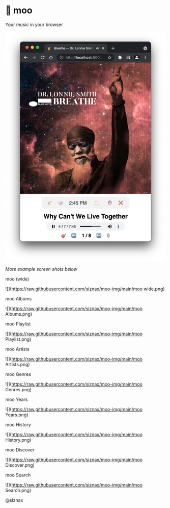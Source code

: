 &#x1F3B7; moo
=============

Your music in your browser

![](https://raw.githubusercontent.com/siznax/moo-img/main/moo.png)

<i>More example screen shots below</i>

moo (wide)

![](https://raw.githubusercontent.com/siznax/moo-img/main/moo wide.png)

moo Albums

![](https://raw.githubusercontent.com/siznax/moo-img/main/moo Albums.png)

moo Playlist

![](https://raw.githubusercontent.com/siznax/moo-img/main/moo Playlist.png)

moo Artists

![](https://raw.githubusercontent.com/siznax/moo-img/main/moo Artists.png)

moo Genres

![](https://raw.githubusercontent.com/siznax/moo-img/main/moo Genres.png)

moo Years

![](https://raw.githubusercontent.com/siznax/moo-img/main/moo Years.png)

moo History

![](https://raw.githubusercontent.com/siznax/moo-img/main/moo History.png)

moo Discover

![](https://raw.githubusercontent.com/siznax/moo-img/main/moo Discover.png)

moo Search

![](https://raw.githubusercontent.com/siznax/moo-img/main/moo Search.png)


@siznax

